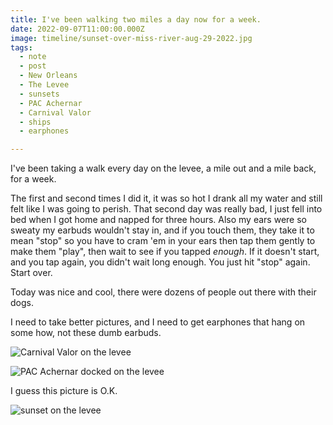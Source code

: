 ```yaml
---
title: I've been walking two miles a day now for a week.
date: 2022-09-07T11:00:00.000Z
image: timeline/sunset-over-miss-river-aug-29-2022.jpg
tags:
  - note
  - post 
  - New Orleans
  - The Levee
  - sunsets
  - PAC Achernar
  - Carnival Valor
  - ships
  - earphones

---
```


I've been taking a walk every day on the levee, a mile out and a mile back, for a week.

The first and second times I did it, it was so hot I drank all my water and still felt like I was going to perish. That second day was really bad, I just fell into bed when I got home and napped for three hours. Also my ears were so sweaty my earbuds wouldn't stay in, and if you touch them, they take it to mean "stop" so you have to cram 'em in your ears then tap them gently to make them "play", then wait to see if you tapped _enough_. If it doesn't start, and you tap again, you didn't wait long enough. You just hit "stop" again. Start over.

Today was nice and cool, there were dozens of people out there with their dogs.

I need to take better pictures, and I need to get earphones that hang on some how, not these dumb earbuds.


![Carnival Valor on the levee](/static/img/timeline/carnival-valor-leaving-aug-27-2022.jpg)

![PAC Achernar docked on the levee](/static/img/timeline/pac-achernar-docked-sep-6-2022.jpg)

I guess this picture is O.K.

![sunset on the levee](/static/img/timeline/sunsets/sunset-over-miss-river-aug-29-2022.jpg)